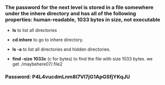 ### The password for the next level is stored in a file somewhere under the inhere directory and has all of the following properties: human-readable, 1033 bytes in size, not executable

- **ls** to list all directories

- **cd inhere** to go to inhere directory.

- **ls -a** to list all directories and hidden directories.

- **find -size 1033c** (c for bytes) to find the file with size 1033 bytes. we get ./maybehere07/.file2

### Password: P4L4vucdmLnm8I7Vl7jG1ApGSfjYKqJU
